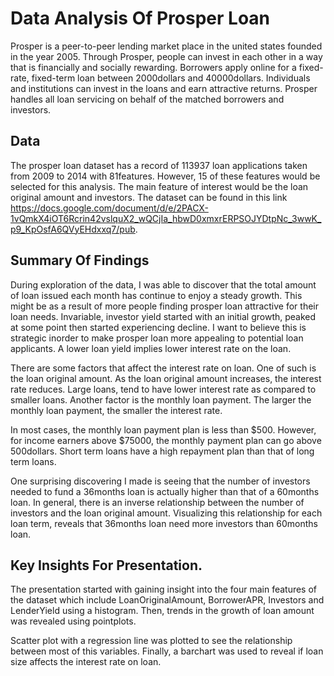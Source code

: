 # Data Analysis Of Prosper Loan
Prosper is a peer-to-peer lending market place in the united states founded in the year 2005. Through Prosper, people can invest in each other in a way that is financially and socially rewarding. Borrowers apply online for a fixed-rate, fixed-term loan between 2000dollars and 40000dollars. Individuals and institutions can invest in the loans and earn attractive returns. Prosper handles all loan servicing on behalf of the matched borrowers and investors.


## Data
The prosper loan dataset has a record of 113937 loan applications taken from 2009 to 2014 with 81features. However, 15 of these features would be selected for this analysis. The main feature of interest would be the loan original amount and investors. The dataset can be found in this link https://docs.google.com/document/d/e/2PACX-1vQmkX4iOT6Rcrin42vslquX2_wQCjIa_hbwD0xmxrERPSOJYDtpNc_3wwK_p9_KpOsfA6QVyEHdxxq7/pub.


## Summary Of Findings
During exploration of the data, I was able to discover that the total amount of loan issued each month has continue to enjoy a steady growth. This might be as a result of more people finding prosper loan attractive for their loan needs. Invariable, investor yield started with an initial growth, peaked at some point then started experiencing decline. I want to believe this is strategic inorder to make prosper loan more appealing to potential loan applicants. A lower loan yield implies lower interest rate on the loan.

There are some factors that affect the interest rate on loan. One of such is the loan original amount. As the loan original amount increases, the interest rate reduces. Large loans, tend to have lower interest rate as compared to smaller loans. Another factor is the monthly loan payment. The larger the monthly loan payment, the smaller the interest rate. 

In most cases, the monthly loan payment plan is less than $500. However, for income earners above $75000, the monthly payment plan can go above 500dollars. Short term loans have a high repayment plan than that of long term loans.

One surprising discovering I made is seeing that the number of investors needed to fund a 36months loan is actually higher than that of a 60months loan. In general, there is an inverse relationship between the number of investors and the loan original amount. Visualizing this relationship for each loan term, reveals that 36months loan need more investors than 60months loan.


## Key Insights For Presentation.
The presentation started with gaining insight into the four main features of the dataset which include LoanOriginalAmount, BorrowerAPR, Investors and LenderYield using a histogram. Then, trends in the growth of loan amount was revealed using pointplots.

Scatter plot with a regression line was plotted to see the relationship between most of this variables. Finally, a barchart was used to reveal if loan size affects the interest rate on loan.

